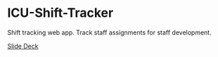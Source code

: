 # ICU-Shift-Tracker

Shift tracking web app.  Track staff assignments for staff development.

[Slide Deck](https://docs.google.com/presentation/d/18PB-2rgP4GNvNfHb_d9PoDQ-guiA8ozjwRlRFDZ3WT0/edit?usp=sharing)
